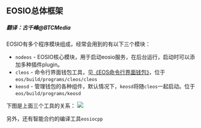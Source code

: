 ## EOSIO总体框架
##### 翻译：古千峰@BTCMedia

EOSIO有多个程序模块组成，经常会用到的有以下三个模块：

* `nodeos` - EOSIO核心模块，用于启动eosio服务，在后台运行，启动时可以添加多种插件plugin。
* `cleos` - 命令行界面钱包工具，见[《EOS命令行界面钱包》](eos_command_line_wallet.md)，位于`eos/build/programs/cleos/cleos`
* `keosd` - 管理钱包的各种组件，默认情况下，`keosd`将随`cleos`一起启动。位于`eos/build/programs/keosd`

下图是上面三个工具的关系：
![](https://files.readme.io/8f31cfd-Basic-EOSIO-System-Architecture.png)

另外，还有智能合约的编译工具`eosiocpp`
